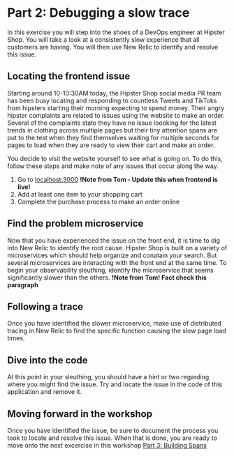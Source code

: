 # Part 2: Debugging a slow trace

In this exercise you will step into the shoes of a DevOps engineer at Hipster Shop. You will take a look at a consistently slow experience that all customers are having. You will then use New Relic to identify and resolve this issue.

## Locating the frontend issue

Starting around 10-10:30AM today, the Hipster Shop social media PR team has been busy locating and responding to countless Tweets and TikToks from hipsters starting their morning expecting to spend money. Their angry hipster complaints are related to issues using the website to make an order. Several of the complaints state they have no issue loooking for the latest trends in clothing across multiple pages but their tiny attention spans are put to the test when they find themselves waiting for multiple seconds for pages to load when they are ready to view their cart and make an order.

You decide to visit the website yourself to see what is going on. To do this, follow these steps and make note of any issues that occur along the way.

1. Go to [localhost:3000](*) **!Note from Tom - Update this when frontend is live!**
2. Add at least one item to your shopping cart
3. Complete the purchase process to make an order online

## Find the problem microservice
Now that you have experienced the issue on the front end, it is time to dig into New Relic to identify the root cause. Hipster Shop is built on a variety of microservices which should help organize and conatain your search. But several microservices are interacting with the front end at the same time. To begin your observability sleuthing, identify the microservice that seems significantly slower than the others. **!Note from Tom! Fact check this paragraph**

## Following a trace
Once you have identified the slower microservice, make use of distributed tracing in New Relic to find the specific function causing the slow page load times.

## Dive into the code
At this point in your sleuthing, you should have a hint or two regarding where you might find the issue. Try and locate the issue in the code of this application and remove it. 


## Moving forward in the workshop
Once you have identified the issue, be sure to document the process you took to locate and resolve this issue. When that is done, you are ready to move onto the next excercise in this workshop [Part 3: Building Spans](https://github.com/Bijesse/otel-workshop/blob/main/Part_3-Building-Spans.md)